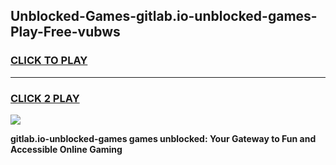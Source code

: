 
## Unblocked-Games-gitlab.io-unblocked-games-Play-Free-vubws
<h3>
<a href="https://premium76.site?title=gitlab.io-unblocked-games&ref=21A">CLICK TO PLAY</a></h3>
<hr>

<h3>
<a href="https://premium76.site?title=gitlab.io-unblocked-games&ref=21A">CLICK 2 PLAY</a>
  
</h3>

<a href="https://premium76.site?title=gitlab.io-unblocked-games&ref=21A"><img src="https://clearcache.store/games.png"></a>


**gitlab.io-unblocked-games games unblocked: Your Gateway to Fun and Accessible Online Gaming**
